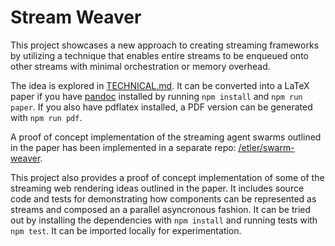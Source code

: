 # Stream Weaver

This project showcases a new approach to creating streaming frameworks by utilizing a technique that enables entire streams to be enqueued onto other streams with minimal orchestration or memory overhead.

The idea is explored in [TECHNICAL.md](/TECHNICAL.md). It can be converted into a LaTeX paper if you have [pandoc](https://pandoc.org/) installed by running `npm install` and `npm run paper`. If you also have pdflatex installed, a PDF version can be generated with `npm run pdf`.

A proof of concept implementation of the streaming agent swarms outlined in the paper has been implemented in a separate repo: [/etler/swarm-weaver](https://github.com/etler/swarm-weaver).

This project also provides a proof of concept implementation of some of the streaming web rendering ideas outlined in the paper. It includes source code and tests for demonstrating how components can be represented as streams and composed an a parallel asyncronous fashion. It can be tried out by installing the dependencies with `npm install` and running tests with `npm test`. It can be imported locally for experimentation.
